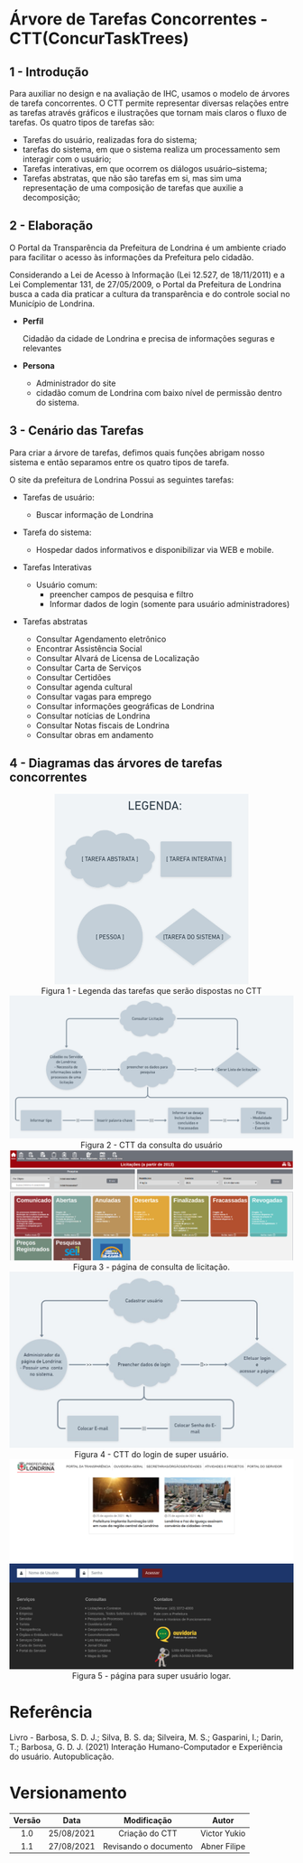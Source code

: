 # Árvore de Tarefas Concorrentes - CTT(ConcurTaskTrees)

## 1 - Introdução

Para auxiliar no design e na avaliação de IHC, usamos o modelo de árvores de tarefa concorrentes. O CTT permite representar diversas relações entre as tarefas através gráficos e ilustrações que tornam mais claros o fluxo de tarefas. Os quatro tipos de tarefas são:

* Tarefas do usuário, realizadas fora do sistema;
* tarefas do sistema, em que o sistema realiza um processamento sem interagir com o usuário;
* Tarefas interativas, em que ocorrem os diálogos usuário–sistema;
* Tarefas abstratas, que não são tarefas em si, mas sim uma representação de uma composição de
tarefas que auxilie a decomposição;

## 2 - Elaboração

O Portal da Transparência da Prefeitura de Londrina é um ambiente criado para facilitar o acesso às informações da Prefeitura pelo cidadão.

Considerando a Lei de Acesso à Informação (Lei 12.527, de 18/11/2011) e a Lei Complementar 131, de 27/05/2009,  o Portal da Prefeitura de Londrina busca a cada dia praticar a cultura da transparência e do controle social no Município de Londrina.

* **Perfil**
    <p>Cidadão da cidade de Londrina e precisa de informações seguras e relevantes

* **Persona**
    - Administrador do site
    - cidadão comum de Londrina com baixo nível de permissão dentro do sistema.

## 3 - Cenário das Tarefas

Para criar a árvore de tarefas, defimos quais funções abrigam nosso sistema e então separamos entre os quatro tipos de tarefa.

O site da prefeitura de Londrina Possui as seguintes tarefas:

* Tarefas de usuário:
  * Buscar informação de Londrina
  
* Tarefa do sistema:
  * Hospedar dados informativos e disponibilizar via WEB e mobile.

* Tarefas Interativas
  * Usuário comum:
    * preencher campos de pesquisa e filtro
    * Informar dados de login (somente para usuário administradores)

* Tarefas abstratas
  * Consultar Agendamento eletrônico
  * Encontrar Assistência Social
  * Consultar Alvará de Licensa de Localização
  * Consultar Carta de Serviços
  * Consultar Certidões
  * Consultar agenda cultural
  * Consultar vagas para emprego
  * Consultar informações geográficas de Londrina
  * Consultar notícias de Londrina
  * Consultar Notas fiscais de Londrina
  * Consultar obras em andamento

## 4 - Diagramas das árvores de tarefas concorrentes

<div
    style="text-align:center"><img src="../../assets/img/task-trees/legenda.png"
>
</div>
<center>
    Figura 1 - Legenda das tarefas que serão dispostas no CTT
</center>

<div
    style="text-align:center"><img src="../../assets/img/task-trees/CTT-consultar.png"
>
</div>
<center>
    Figura 2 - CTT da consulta do usuário
</center>

<div
    style="text-align:center"><img src="../../assets/img/task-trees/tela-consulta.png"
>
</div>
<center>
    Figura 3 - página de consulta de licitação.
</center>

<div
    style="text-align:center"><img src="../../assets/img/task-trees/CTT-logar.jpeg"
>
</div>
<center>
    Figura 4 - CTT do login de super usuário.
</center>

<div
    style="text-align:center"><img src="../../assets/img/task-trees/tela-login.png"
>
</div>
<center>
    Figura 5 - página para super usuário logar.
</center>


# Referência

Livro - Barbosa, S. D. J.; Silva, B. S. da; Silveira, M. S.; Gasparini, I.; Darin, T.; Barbosa, G. D. J. (2021) Interação Humano-Computador e Experiência do usuário. Autopublicação.

# Versionamento

| Versão | Data | Modificação | Autor |
| :---: |:---: | :---: | :---: |
|  1.0  | 25/08/2021 | Criação do CTT | Victor Yukio |
|  1.1  | 27/08/2021 | Revisando o documento | Abner Filipe |
